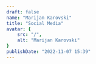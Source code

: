 ```yaml
---
draft: false
name: "Marijan Karovski"
title: "Social Media"
avatar: {
    src: "/",
    alt: "Marijan Karovski"
}
publishDate: "2022-11-07 15:39"
---
```

